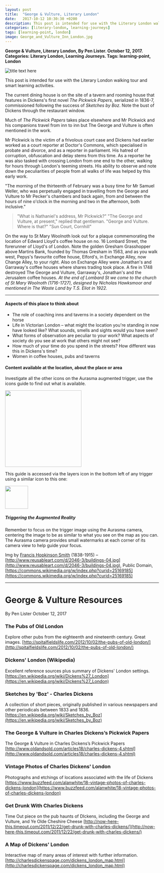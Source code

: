 ```yaml
---
layout: post
title:  "George & Vulture, Literary London"
date:   2017-10-12 10:30:30 +0200
description: This post is intended for use with the Literary London walking tour and smart learning activities and was originally only available via the Aurasma AR trigger.
categories: [literary-london, learning-journeys]
tags: [learning-point, london]
image: George_and_Vulture_Inn_London.jpg
---
```


**George & Vulture, Literary London, By Pen Lister. October 12, 2017. Categories: Literary London, Learning Journeys. Tags: learning-point, London**


![title text here]({{site.baseurl}}/assets/images/George_and_Vulture_Inn_London.jpg)

This post is intended for use with the Literary London walking tour and smart learning activities.

The current dining house is on the site of a tavern and rooming house that features in Dickens's first novel _The Pickwick Papers_, serialized in 1836-7, commissioned following the success of _Sketches by Boz_. Note the bust of Dickens through the restaurant window.

Much of _The Pickwick Papers_ takes place elsewhere and Mr Pickwick and his companions travel from inn to inn but The George and Vulture is often mentioned in the work.

Mr Pickwick is the victim of a frivolous court case and Dickens had earlier worked as a court reporter at Doctor's Commons, which specialised in probate and divorce, and as a reporter in parliament. His hatred of corruption, obfuscation and delay stems from this time. As a reporter he was also tasked with crossing London from one end to the other, walking for hours through London's teeming streets. His ability to observe and note down the peculiarities of people from all walks of life was helped by this early work.

"The morning of the thirteenth of February was a busy time for Mr Samuel Weller, who was perpetually engaged in travelling from the George and Vulture to Mr Pecker's chambers and back again, from and between the hours of nine o'clock in the morning and two in the afternoon, both inclusive."

> "What is Nathaniel's address, Mr Pickwick?"
  "The George and Vulture, at present," replied that gentleman.
  "George and Vulture. Where is that?"
  "Sun Court, Cornhill"

On the way to St Mary Woolnoth look out for a plaque commemorating the location of Edward Lloyd's coffee house on no. 16 Lombard Street, the forerunner of Lloyd's of London. Note the golden Gresham Grasshopper above Martins Bank, founded by Thomas Gresham in 1563, and as you walk west, Pepys's favourite coffee house, Elford's, in Exchange Alley, now Change Alley, to your right. Also on Exchange Alley were Jonathan's and Garraway's coffee houses where shares trading took place. A fire in 1748 destroyed The George and Vulture, Garraway's, Jonathan's and the Jerusalem coffee houses. _At the end of Lombard St we come to the church of St Mary Woolnoth (1716-1727), designed by Nicholas Hawksmoor and mentioned in The Waste Land by T.S. Eliot in 1922._

---

#### **Aspects of this place to think about**

- The role of coaching inns and taverns in a society dependent on the horse
- Life in Victorian London – what might the location you're standing in now have looked like? What sounds, smells and sights would you have seen?
- What forms of observation are peculiar to your work? What aspects of society do you see at work that others might not see?
- How much of your time do you spend in the streets? How different was this in Dickens's time?
- Women in coffee houses, pubs and taverns

#### **Content available at the location, about the place or area**

Investigate all the other icons on the Aurasma augmented trigger, use the icons guide to find out what is available.

<img src="{{site.baseurl}}/assets/images/icons-messagesA.png" width="250" height="auto">

This guide is accessed via the layers icon in the bottom left of any trigger using a similar icon to this one:

<img src="{{site.baseurl}}/assets/images/1287510-512-crimson.png" width="75" height="auto">

##### **Triggering the Augmented Reality**

Remember to focus on the trigger image using the Aurasma camera, centering the image to be as similar to what you see on the map as you can. The Aurasma camera provides small watermarks at each corner of its camera view to help guide your focus.

Img by [Francis Hopkinson Smith](https://en.wikipedia.org/wiki/Francis_Hopkinson_Smith) (1838-1915) – [http://www.reusableart.com/d/2046-3/buildings-04.jpg](http://www.reusableart.com/d/2046-3/buildings-04.jpg), Public Domain, [https://commons.wikimedia.org/w/index.php?curid=25169185](https://commons.wikimedia.org/w/index.php?curid=25169185)

--- 

# George & Vulture Resources

By Pen Lister October 12, 2017


### The Pubs of Old London
Explore other pubs from the eighteenth and nineteenth century. Great images.
[http://spitalfieldslife.com/2012/10/02/the-pubs-of-old-london/](http://spitalfieldslife.com/2012/10/02/the-pubs-of-old-london/)
### Dickens' London (Wikipedia)
Excellent reference sources plus summary of Dickens' London settings.
[https://en.wikipedia.org/wiki/Dickens%27_London](https://en.wikipedia.org/wiki/Dickens%27_London)
### Sketches by 'Boz' - Charles Dickens
A collection of short pieces, originally published in various newspapers and other periodicals between 1833 and 1836.
[https://en.wikipedia.org/wiki/Sketches_by_Boz](https://en.wikipedia.org/wiki/Sketches_by_Boz)
### The George & Vulture in Charles Dickens’s Pickwick Papers  
The George & Vulture in Charles Dickens’s Pickwick Papers
[http://www.oldandsold.com/articles18/charles-dickens-4.shtml](http://www.oldandsold.com/articles18/charles-dickens-4.shtml)
### Vintage Photos of Charles Dickens' London
Photographs and etchings of locations associated with the life of Dickens
[https://www.buzzfeed.com/alanwhite/18-vintage-photos-of-charles-dickens-london](https://www.buzzfeed.com/alanwhite/18-vintage-photos-of-charles-dickens-london)
### Get Drunk With Charles Dickens
Time Out piece on the pub haunts of DIckens, including the George and Vulture, and Ye Olde Cheshire Cheese
[http://now-here-this.timeout.com/2011/12/22/get-drunk-with-charles-dickens/](http://now-here-this.timeout.com/2011/12/22/get-drunk-with-charles-dickens/)
### A Map of Dickens' London
Interactive map of many areas of interest with further information.
[http://charlesdickenspage.com/dickens_london_map.html](http://charlesdickenspage.com/dickens_london_map.html)